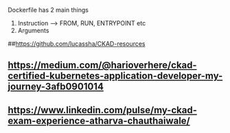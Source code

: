 Dockerfile has 2 main things 
1. Instruction --> FROM, RUN, ENTRYPOINT etc
2. Arguments  



##https://github.com/lucassha/CKAD-resources

## https://medium.com/@harioverhere/ckad-certified-kubernetes-application-developer-my-journey-3afb0901014

## https://www.linkedin.com/pulse/my-ckad-exam-experience-atharva-chauthaiwale/
